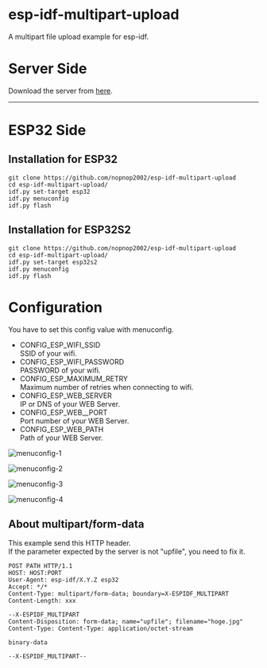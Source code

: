 # esp-idf-multipart-upload
A multipart file upload example for esp-idf.

# Server Side
Download the server from [here](https://github.com/nopnop2002/multipart-upload-server).

---

# ESP32 Side

## Installation for ESP32
```
git clone https://github.com/nopnop2002/esp-idf-multipart-upload
cd esp-idf-multipart-upload/
idf.py set-target esp32
idf.py menuconfig
idf.py flash
```

## Installation for ESP32S2
```
git clone https://github.com/nopnop2002/esp-idf-multipart-upload
cd esp-idf-multipart-upload/
idf.py set-target esp32s2
idf.py menuconfig
idf.py flash
```

# Configuration   
You have to set this config value with menuconfig.   
- CONFIG_ESP_WIFI_SSID   
SSID of your wifi.
- CONFIG_ESP_WIFI_PASSWORD   
PASSWORD of your wifi.
- CONFIG_ESP_MAXIMUM_RETRY   
Maximum number of retries when connecting to wifi.
- CONFIG_ESP_WEB_SERVER   
IP or DNS of your WEB Server.
- CONFIG_ESP_WEB__PORT   
Port number of your WEB Server.
- CONFIG_ESP_WEB_PATH   
Path of your WEB Server.

![menuconfig-1](https://user-images.githubusercontent.com/6020549/99719529-c07e8700-2aef-11eb-8a11-e5a7aaf2cbd4.jpg)

![menuconfig-2](https://user-images.githubusercontent.com/6020549/99719539-c3797780-2aef-11eb-9cc4-4053c2640434.jpg)

![menuconfig-3](https://user-images.githubusercontent.com/6020549/99719544-c70cfe80-2aef-11eb-8242-9ee855b5c8c2.jpg)

![menuconfig-4](https://user-images.githubusercontent.com/6020549/99719550-c96f5880-2aef-11eb-971d-33eb3cf778a2.jpg)


## About multipart/form-data
This example send this HTTP header.   
If the parameter expected by the server is not "upfile", you need to fix it.   
```
POST PATH HTTP/1.1
HOST: HOST:PORT
User-Agent: esp-idf/X.Y.Z esp32
Accept: */*
Content-Type: multipart/form-data; boundary=X-ESPIDF_MULTIPART
Content-Length: xxx

--X-ESPIDF_MULTIPART
Content-Disposition: form-data; name="upfile"; filename="hoge.jpg"
Content-Type: Content-Type: application/octet-stream

binary-data

--X-ESPIDF_MULTIPART--
```


